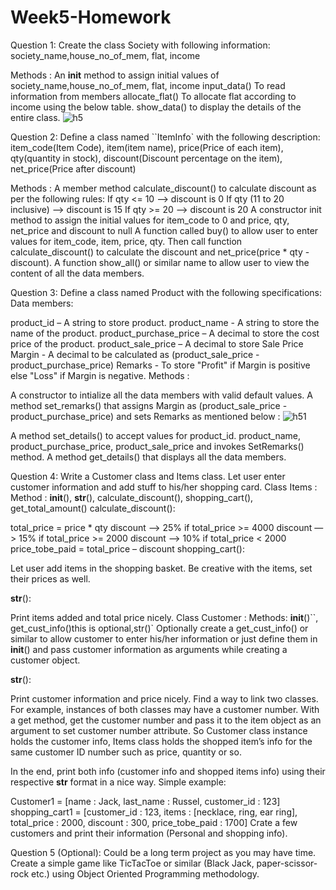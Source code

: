 # Week5-Homework
Question 1:
Create the class Society with following information:
society_name,house_no_of_mem, flat, income

Methods :
An __init__ method to assign initial values of society_name,house_no_of_mem, flat, income
input_data() To read information from members
allocate_flat() To allocate flat according to income using the below table.
show_data() to display the details of the entire class.
![h5](https://user-images.githubusercontent.com/98665012/155852098-3b9c4c90-149e-4685-8cb1-44001a6088bc.png)


Question 2:
Define a class named ``ItemInfo` with the following description:
item_code(Item Code), item(item name), price(Price of each item), qty(quantity in stock), discount(Discount percentage on the item), net_price(Price after discount)

Methods :
A member method calculate_discount() to calculate discount as per the following rules:
If qty <= 10 —> discount is 0
If qty (11 to 20 inclusive) —> discount is 15
If qty >= 20 —> discount is 20
A constructor init method to assign the initial values for item_code to 0 and price, qty, net_price and discount to null
A function called buy() to allow user to enter values for item_code, item, price, qty. Then call function calculate_discount() to calculate the discount and net_price(price * qty - discount).
A function show_all() or similar name to allow user to view the content of all the data members.


Question 3:
Define a class named Product with the following specifications:
Data members:

product_id – A string to store product.
product_name - A string to store the name of the product.
product_purchase_price – A decimal to store the cost price of the product.
product_sale_price – A decimal to store Sale Price Margin - A decimal to be calculated as (product_sale_price - product_purchase_price)
Remarks - To store "Profit" if Margin is positive else "Loss" if Margin is negative.
Methods :

A constructor to intialize all the data members with valid default values.
A method set_remarks() that assigns Margin as (product_sale_price - product_purchase_price) and sets Remarks as mentioned below :
![h51](https://user-images.githubusercontent.com/98665012/155852165-694f473b-c1b2-4f35-8cac-74e1db4e6d86.png)

A method set_details() to accept values for product_id. product_name, product_purchase_price, product_sale_price and invokes SetRemarks() method.
A method get_details() that displays all the data members.


Question 4:
Write a Customer class and Items class. Let user enter customer information and add stuff to his/her shopping card.
Class Items : Method : __init__(), __str__(), calculate_discount(), shopping_cart(), get_total_amount()
calculate_discount():

total_price = price * qty
discount —> 25% if total_price >= 4000
discount —> 15% if total_price >= 2000
discount —> 10% if total_price < 2000
price_tobe_paid = total_price – discount
shopping_cart():

Let user add items in the shopping basket. Be creative with the items, set their prices as well.

__str__():

Print items added and total price nicely. Class Customer : Methods: __init__()``, get_cust_info()this is optional,str()`
Optionally create a get_cust_info() or similar to allow customer to enter his/her information or just define them in __init__() and pass customer information as arguments while creating a customer object.

__str__():

Print customer information and price nicely. Find a way to link two classes. For example, instances of both classes may have a customer number. With a get method, get the customer number and pass it to the item object as an argument to set customer number attribute. So Customer class instance holds the customer info, Items class holds the shopped item’s info for the same customer ID number such as price, quantity or so.

In the end, print both info (customer info and shopped items info) using their respective __str__ format in a nice way.
Simple example:

Customer1 = [name : Jack, last_name : Russel, customer_id : 123]
shopping_cart1 = [customer_id : 123, items : [necklace, ring, ear ring], total_price : 2000, discount : 300, price_tobe_paid : 1700]
Crate a few customers and print their information (Personal and shopping info).

Question 5 (Optional):
Could be a long term project as you may have time. Create a simple game like TicTacToe or similar (Black Jack, paper-scissor-rock etc.) using Object Oriented Programming methodology.
